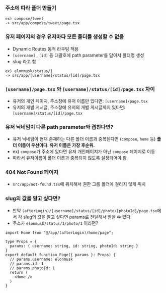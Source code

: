 ### 주소에 따라 폴더 만들기
    
```
ex) compose/tweet
-> src/app/compose/tweet/page.tsx
```
    
### 유저 페이지의 경우 유저마다 모든 폴더를 생성할 수 없음
- Dynamic Routes 동적 라우팅 적용
- `[username]` , `[id]` 등 대괄호에 path parameter를 담아서 폴더명 생성
- slug 라고 함

```
ex) elonmusk/status/1
-> src/app/[username]/status/[id]/page.tsx
```

### `[username]/page.tsx` 와 `[username]/status/[id]/page.tsx` 차이
- 유저의 개인 페이지, 주소창에 유저 이름만 있다면: `[username]/page.tsx`
- 유저의 개별 게시글, 주소창에 유저의 개별 게시글까지 있다면: `[username]/status/[id]/page.tsx`

### 유저 닉네임이 다른 path parameter와 겹친다면?
- 유저 닉네임이 현재 존재하는 다른 폴더 이름과 중복된다면 (`compose`, `home` 등) **폴더 이름이 우선이다. 유저 이름은 가장 후순위.**
- ex) `compose`가 주소에 있다면 유저 개인페이지가 아닌 `compose` 페이지로 이동
- 따라서 유저이름이 폴더 이름과 중복되지 않도록 설정되어야 함

### 404 Not Found 페이지
- `src/app/not-found.tsx`에 위치해서 권한 그룹 폴더에 걸리지 않게 위치

### slug의 값을 알고 싶다면?
- 만약 `(afterLogin)/[username]/status/[id]/photo/[photoId]/page.tsx`에서 각 slug의 값을 알고 싶다면 params로 전달해서 받을 수 있다.
- 주소가 `elonmusk/status/1/photo/1` 이라면?
```tsx
import Home from "@/app/(afterLogin)/home/page";

type Props = {
  params: { username: string, id: string, photoId: string }
}
export default function Page({ params }: Props) {
  // params.username: elonmusk
  // params.id: 1
  // params.photoId: 1
  return (
    <Home />
  )
}
```